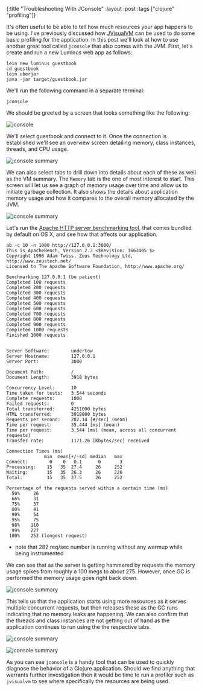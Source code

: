 {:title "Troubleshooting With JConsole"
:layout :post
:tags ["clojure" "profiling"]}

It's often useful to be able to tell how much resources your app happens to be using. I've previously discussed how [JVisualVM](/posts/2012-08-21-Reflecting-on-performance.html) can be used to do some basic profiling for the application. In this post we'll look at how to use another great tool called `jconsole` that also comes with the JVM. First, let's create and run a new Luminus web app as follows:

```
lein new luminus guestbook
cd guestbook
lein uberjar
java -jar target/guestbook.jar
```

We'll run the following command in a separate terminal:

```
jconsole
```

We should be greeted by a screen that looks something like the following:

![jconsole](/files/jconsole-default-screen.png)

We'll select guestbook and connect to it. Once the connection is established we'll see an overview screen detailing memory, class instances, threads, and CPU usage.

![jconsole summary](/files/jconsole-summary-screen.png)

We can also select tabs to drill down into details about each of these as well as the VM summary. The `Memory` tab is the one of most interest to start. This screen will let us see a graph of memory usage over time and allow us to initiate garbage collection. It also shows the details about application memory usage and how it compares to the overall memory allocated by the JVM. 

![jconsole summary](/files/jconsole-memory-screen.png)

Let's run the [Apache HTTP server benchmarking tool](https://httpd.apache.org/docs/2.2/programs/ab.html), that comes bundled by default on OS X, and see how that affects our application.

```
ab -c 10 -n 1000 http://127.0.0.1:3000/
This is ApacheBench, Version 2.3 <$Revision: 1663405 $>
Copyright 1996 Adam Twiss, Zeus Technology Ltd, http://www.zeustech.net/
Licensed to The Apache Software Foundation, http://www.apache.org/

Benchmarking 127.0.0.1 (be patient)
Completed 100 requests
Completed 200 requests
Completed 300 requests
Completed 400 requests
Completed 500 requests
Completed 600 requests
Completed 700 requests
Completed 800 requests
Completed 900 requests
Completed 1000 requests
Finished 1000 requests


Server Software:        undertow
Server Hostname:        127.0.0.1
Server Port:            3000

Document Path:          /
Document Length:        3918 bytes

Concurrency Level:      10
Time taken for tests:   3.544 seconds
Complete requests:      1000
Failed requests:        0
Total transferred:      4251000 bytes
HTML transferred:       3918000 bytes
Requests per second:    282.14 [#/sec] (mean)
Time per request:       35.444 [ms] (mean)
Time per request:       3.544 [ms] (mean, across all concurrent requests)
Transfer rate:          1171.26 [Kbytes/sec] received

Connection Times (ms)
              min  mean[+/-sd] median   max
Connect:        0    0   0.1      0       3
Processing:    15   35  27.4     26     252
Waiting:       15   35  26.3     26     226
Total:         15   35  27.5     26     252

Percentage of the requests served within a certain time (ms)
  50%     26
  66%     31
  75%     37
  80%     41
  90%     54
  95%     75
  98%    110
  99%    227
 100%    252 (longest request)
```

* note that 282 req/sec number is running without any warmup while being instrumented

We can see that as the server is getting hammered by requests the memory usage spikes from roughly a 100 megs to about 275. However, once GC is performed the memory usage goes right back down.

![jconsole summary](/files/jconsole-gc.png)

This tells us that the application starts using more resources as it serves multiple concurrent requests, but then releases these as the GC runs indicating that no memory leaks are happening. We can also confirm that the threads and class instances are not getting out of hand as the application continues to run using the the respective tabs.

![jconsole summary](/files/jconsole-threads.png)

![jconsole summary](/files/jconsole-classes.png)

As you can see `jconsole` is a handy tool that can be used to quickly diagnose the behavior of a Clojure application. Should we find anything that warrants further investigation then it would be time to run a profiler such as `jvisualvm` to see where specifically the resources are being used.

